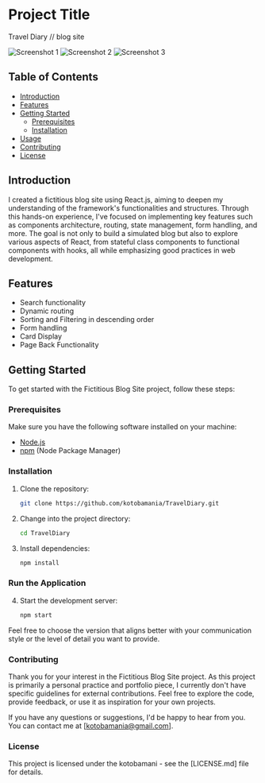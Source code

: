# Project Title

Travel Diary // blog site

![Screenshot 1](/image/screenshot1.png) ![Screenshot 2](/image/screenshot2.png) ![Screenshot 3](/image/screenshot3.png)

## Table of Contents

- [Introduction](#introduction)
- [Features](#features)
- [Getting Started](#getting-started)
  - [Prerequisites](#prerequisites)
  - [Installation](#installation)
- [Usage](#usage)
- [Contributing](#contributing)
- [License](#license)

## Introduction

I created a fictitious blog site using React.js, aiming to deepen my understanding of the framework's functionalities and structures. Through this hands-on experience, I've focused on implementing key features such as components architecture, routing, state management, form handling, and more. The goal is not only to build a simulated blog but also to explore various aspects of React, from stateful class components to functional components with hooks, all while emphasizing good practices in web development.

## Features

- Search functionality
- Dynamic routing
- Sorting and Filtering in descending order
- Form handling
- Card Display
- Page Back Functionality

## Getting Started

To get started with the Fictitious Blog Site project, follow these steps:

### Prerequisites

Make sure you have the following software installed on your machine:

- [Node.js](https://nodejs.org/)
- [npm](https://www.npmjs.com/) (Node Package Manager)

### Installation

1. Clone the repository:

    ```bash
    git clone https://github.com/kotobamania/TravelDiary.git
    ```

2. Change into the project directory:

    ```bash
    cd TravelDiary
    ```

3. Install dependencies:

    ```bash
    npm install
    ```

### Run the Application

4. Start the development server:

    ```bash
    npm start
    ```

Feel free to choose the version that aligns better with your communication style or the level of detail you want to provide.

 ### Contributing

Thank you for your interest in the Fictitious Blog Site project. As this project is primarily a personal practice and portfolio piece, I currently don't have specific guidelines for external contributions. Feel free to explore the code, provide feedback, or use it as inspiration for your own projects.

If you have any questions or suggestions, I'd be happy to hear from you. You can contact me at [kotobamania@gmail.com].


 ### License

This project is licensed under the kotobamani - see the [LICENSE.md] file for details.